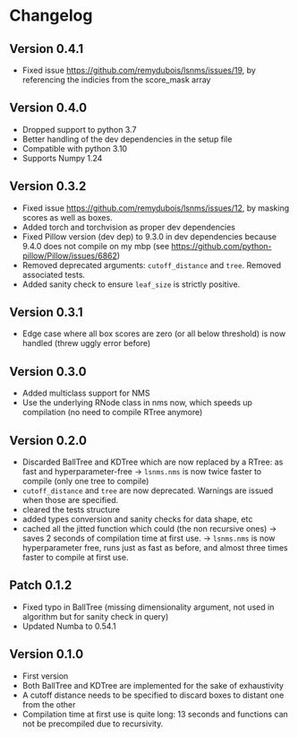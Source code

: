 Changelog
=========

Version 0.4.1
------------
- Fixed issue https://github.com/remydubois/lsnms/issues/19, by referencing the indicies from the score_mask array

Version 0.4.0
------------
- Dropped support to python 3.7
- Better handling of the dev dependencies in the setup file
- Compatible with python 3.10
- Supports Numpy 1.24


Version 0.3.2
------------
- Fixed issue https://github.com/remydubois/lsnms/issues/12, by masking scores as well as boxes.
- Added torch and torchvision as proper dev dependencies
- Fixed Pillow version (dev dep) to 9.3.0 in dev dependencies because 9.4.0 does not compile on my mbp (see https://github.com/python-pillow/Pillow/issues/6862)
- Removed deprecated arguments: `cutoff_distance` and `tree`. Removed associated tests.
- Added sanity check to ensure `leaf_size` is strictly positive.


Version 0.3.1
------------
- Edge case where all box scores are zero (or all below threshold) is now handled (threw uggly error before)


Version 0.3.0
------------
- Added multiclass support for NMS
- Use the underlying RNode class in nms now, which speeds up compilation (no need to compile RTree anymore)

Version 0.2.0
------------
- Discarded BallTree and KDTree which are now replaced by a RTree: as fast and hyperparameter-free
  -> `lsnms.nms` is now twice faster to compile (only one tree to compile)
- `cutoff_distance` and `tree` are now deprecated. Warnings are issued when those are specified.
- cleared the tests structure
- added types conversion and sanity checks for data shape, etc
- cached all the jitted function which could (the non recursive ones) -> saves 2 seconds of compilation time at first use.
-> `lsnms.nms` is now hyperparameter free, runs just as fast as before, and almost three times faster to compile at first use.

Patch 0.1.2
------------
- Fixed typo in BallTree (missing dimensionality argument, not used in algorithm but for sanity check in query)
- Updated Numba to 0.54.1


Version 0.1.0
------------
- First version
- Both BallTree and KDTree are implemented for the sake of exhaustivity
- A cutoff distance needs to be specified to discard boxes to distant one from the other
- Compilation time at first use is quite long: 13 seconds and functions can not be precompiled due to recursivity.
